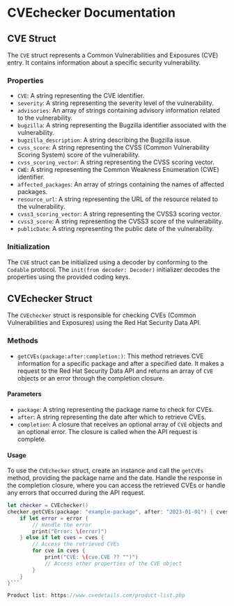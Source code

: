 # CVEchecker Documentation

## CVE Struct

The `CVE` struct represents a Common Vulnerabilities and Exposures (CVE) entry. It contains information about a specific security vulnerability.

### Properties

- `CVE`: A string representing the CVE identifier.
- `severity`: A string representing the severity level of the vulnerability.
- `advisories`: An array of strings containing advisory information related to the vulnerability.
- `bugzilla`: A string representing the Bugzilla identifier associated with the vulnerability.
- `bugzilla_description`: A string describing the Bugzilla issue.
- `cvss_score`: A string representing the CVSS (Common Vulnerability Scoring System) score of the vulnerability.
- `cvss_scoring_vector`: A string representing the CVSS scoring vector.
- `CWE`: A string representing the Common Weakness Enumeration (CWE) identifier.
- `affected_packages`: An array of strings containing the names of affected packages.
- `resource_url`: A string representing the URL of the resource related to the vulnerability.
- `cvss3_scoring_vector`: A string representing the CVSS3 scoring vector.
- `cvss3_score`: A string representing the CVSS3 score of the vulnerability.
- `publicDate`: A string representing the public date of the vulnerability.

### Initialization

The `CVE` struct can be initialized using a decoder by conforming to the `Codable` protocol. The `init(from decoder: Decoder)` initializer decodes the properties using the provided coding keys.

## CVEchecker Struct

The `CVEchecker` struct is responsible for checking CVEs (Common Vulnerabilities and Exposures) using the Red Hat Security Data API.

### Methods

- `getCVEs(package:after:completion:)`: This method retrieves CVE information for a specific package and after a specified date. It makes a request to the Red Hat Security Data API and returns an array of `CVE` objects or an error through the completion closure.

#### Parameters

- `package`: A string representing the package name to check for CVEs.
- `after`: A string representing the date after which to retrieve CVEs.
- `completion`: A closure that receives an optional array of `CVE` objects and an optional error. The closure is called when the API request is complete.

#### Usage

To use the `CVEchecker` struct, create an instance and call the `getCVEs` method, providing the package name and the date. Handle the response in the completion closure, where you can access the retrieved CVEs or handle any errors that occurred during the API request.

```swift
let checker = CVEchecker()
checker.getCVEs(package: "example-package", after: "2023-01-01") { cves, error in
    if let error = error {
        // Handle the error
        print("Error: \(error)")
    } else if let cves = cves {
        // Access the retrieved CVEs
        for cve in cves {
            print("CVE: \(cve.CVE ?? "")")
            // Access other properties of the CVE object
        }
    }
}```

Product list: https://www.cvedetails.com/product-list.php
